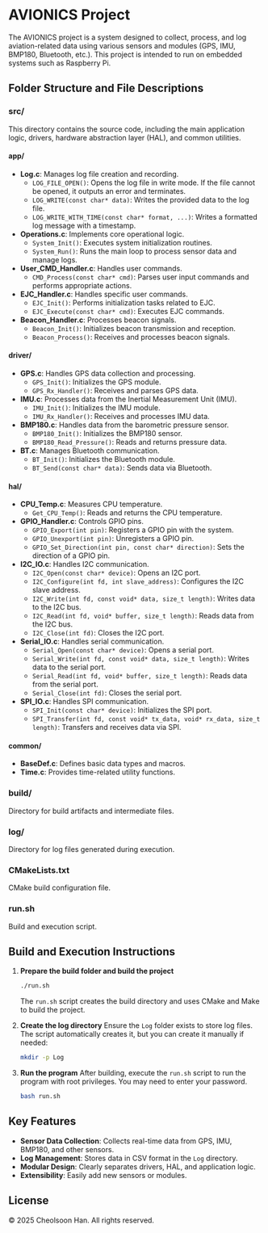 # AVIONICS Project

The AVIONICS project is a system designed to collect, process, and log aviation-related data using various sensors and modules (GPS, IMU, BMP180, Bluetooth, etc.). This project is intended to run on embedded systems such as Raspberry Pi.

## Folder Structure and File Descriptions

### src/
This directory contains the source code, including the main application logic, drivers, hardware abstraction layer (HAL), and common utilities.

#### app/
- **Log.c**: Manages log file creation and recording.
  - `LOG_FILE_OPEN()`: Opens the log file in write mode. If the file cannot be opened, it outputs an error and terminates.
  - `LOG_WRITE(const char* data)`: Writes the provided data to the log file.
  - `LOG_WRITE_WITH_TIME(const char* format, ...)`: Writes a formatted log message with a timestamp.
- **Operations.c**: Implements core operational logic.
  - `System_Init()`: Executes system initialization routines.
  - `System_Run()`: Runs the main loop to process sensor data and manage logs.
- **User_CMD_Handler.c**: Handles user commands.
  - `CMD_Process(const char* cmd)`: Parses user input commands and performs appropriate actions.
- **EJC_Handler.c**: Handles specific user commands.
  - `EJC_Init()`: Performs initialization tasks related to EJC.
  - `EJC_Execute(const char* cmd)`: Executes EJC commands.
- **Beacon_Handler.c**: Processes beacon signals.
  - `Beacon_Init()`: Initializes beacon transmission and reception.
  - `Beacon_Process()`: Receives and processes beacon signals.

#### driver/
- **GPS.c**: Handles GPS data collection and processing.
  - `GPS_Init()`: Initializes the GPS module.
  - `GPS_Rx_Handler()`: Receives and parses GPS data.
- **IMU.c**: Processes data from the Inertial Measurement Unit (IMU).
  - `IMU_Init()`: Initializes the IMU module.
  - `IMU_Rx_Handler()`: Receives and processes IMU data.
- **BMP180.c**: Handles data from the barometric pressure sensor.
  - `BMP180_Init()`: Initializes the BMP180 sensor.
  - `BMP180_Read_Pressure()`: Reads and returns pressure data.
- **BT.c**: Manages Bluetooth communication.
  - `BT_Init()`: Initializes the Bluetooth module.
  - `BT_Send(const char* data)`: Sends data via Bluetooth.

#### hal/
- **CPU_Temp.c**: Measures CPU temperature.
  - `Get_CPU_Temp()`: Reads and returns the CPU temperature.
- **GPIO_Handler.c**: Controls GPIO pins.
  - `GPIO_Export(int pin)`: Registers a GPIO pin with the system.
  - `GPIO_Unexport(int pin)`: Unregisters a GPIO pin.
  - `GPIO_Set_Direction(int pin, const char* direction)`: Sets the direction of a GPIO pin.
- **I2C_IO.c**: Handles I2C communication.
  - `I2C_Open(const char* device)`: Opens an I2C port.
  - `I2C_Configure(int fd, int slave_address)`: Configures the I2C slave address.
  - `I2C_Write(int fd, const void* data, size_t length)`: Writes data to the I2C bus.
  - `I2C_Read(int fd, void* buffer, size_t length)`: Reads data from the I2C bus.
  - `I2C_Close(int fd)`: Closes the I2C port.
- **Serial_IO.c**: Handles serial communication.
  - `Serial_Open(const char* device)`: Opens a serial port.
  - `Serial_Write(int fd, const void* data, size_t length)`: Writes data to the serial port.
  - `Serial_Read(int fd, void* buffer, size_t length)`: Reads data from the serial port.
  - `Serial_Close(int fd)`: Closes the serial port.
- **SPI_IO.c**: Handles SPI communication.
  - `SPI_Init(const char* device)`: Initializes the SPI port.
  - `SPI_Transfer(int fd, const void* tx_data, void* rx_data, size_t length)`: Transfers and receives data via SPI.

#### common/
- **BaseDef.c**: Defines basic data types and macros.
- **Time.c**: Provides time-related utility functions.

### build/
Directory for build artifacts and intermediate files.

### log/
Directory for log files generated during execution.

### CMakeLists.txt
CMake build configuration file.

### run.sh
Build and execution script.

## Build and Execution Instructions

1. **Prepare the build folder and build the project**
   ```bash
   ./run.sh
   ```
   The `run.sh` script creates the build directory and uses CMake and Make to build the project.

2. **Create the log directory**
   Ensure the `Log` folder exists to store log files. The script automatically creates it, but you can create it manually if needed:
   ```bash
   mkdir -p Log
   ```

3. **Run the program**
   After building, execute the `run.sh` script to run the program with root privileges. You may need to enter your password.
   ```bash
   bash run.sh
   ```

## Key Features

- **Sensor Data Collection**: Collects real-time data from GPS, IMU, BMP180, and other sensors.
- **Log Management**: Stores data in CSV format in the `Log` directory.
- **Modular Design**: Clearly separates drivers, HAL, and application logic.
- **Extensibility**: Easily add new sensors or modules.

## License

© 2025 Cheolsoon Han. All rights reserved.

